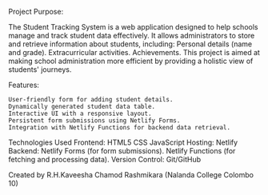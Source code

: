 Project Purpose:

The Student Tracking System is a web application designed to help schools manage and track student data effectively. It allows administrators to store and retrieve information about students,
including:
    Personal details (name and grade).
    Extracurricular activities.
    Achievements.
This project is aimed at making school administration more efficient by providing a holistic view of students' journeys.

Features:

    User-friendly form for adding student details.
    Dynamically generated student data table.
    Interactive UI with a responsive layout.
    Persistent form submissions using Netlify Forms.
    Integration with Netlify Functions for backend data retrieval.

Technologies Used
    Frontend:
        HTML5
        CSS
        JavaScript
    Hosting:
        Netlify
    Backend:
        Netlify Forms (for form submissions).
        Netlify Functions (for fetching and processing data).
    Version Control:
        Git/GitHub


Created by R.H.Kaveesha Chamod Rashmikara (Nalanda College Colombo 10)